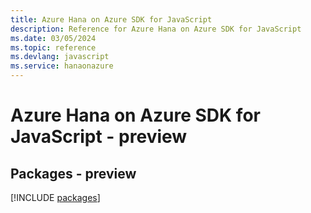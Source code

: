 ```yaml
---
title: Azure Hana on Azure SDK for JavaScript
description: Reference for Azure Hana on Azure SDK for JavaScript
ms.date: 03/05/2024
ms.topic: reference
ms.devlang: javascript
ms.service: hanaonazure
---
```

# Azure Hana on Azure SDK for JavaScript - preview
## Packages - preview
[!INCLUDE [packages](hana-on-azure-index.md)]
